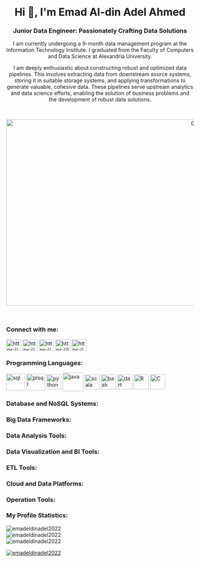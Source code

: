<h1 align="center">Hi 👋, I'm Emad Al-din Adel Ahmed</h1>
<h3 align="center">Junior Data Engineer: Passionately Crafting Data Solutions</h3>
<p align="center">I am currently undergoing a 9-month data management program at the Information Technology Institute. I graduated from the Faculty of Computers and Data Science at Alexandria University.</p>

<p align="center">I am deeply enthusiastic about constructing robust and optimized data pipelines. This involves extracting data from downstream source systems, storing it in suitable storage systems, and applying transformations to generate valuable, cohesive data. These pipelines serve upstream analytics and data science efforts, enabling the solution of business problems and the development of robust data solutions.</p><br>

<p align="center"><img src="https://miro.medium.com/v2/resize:fit:1358/1*n3FAnk_c97ptZt1YW7cEqw.gif" alt="Gift" width="1000" height="500"></p><br>

<h3 align="left">Connect with me:</h3>
<p align="left">
<a href="https://linkedin.com/in/https://www.linkedin.com/in/emadaldinadel/" target="_blank"><img align="center" src="https://raw.githubusercontent.com/rahuldkjain/github-profile-readme-generator/master/src/images/icons/Social/linked-in-alt.svg" alt="https://www.linkedin.com/in/emadaldinadel/" height="30" width="40" /></a>
<a href="https://fb.com/https://www.facebook.com/emad.010101/" target="_blank"><img align="center" src="https://raw.githubusercontent.com/rahuldkjain/github-profile-readme-generator/master/src/images/icons/Social/facebook.svg" alt="https://www.facebook.com/emad.010101/" height="30" width="40" /></a>
<a href="https://www.hackerrank.com/https://www.hackerrank.com/profile/567emad" target="blank"><img align="center" src="https://raw.githubusercontent.com/rahuldkjain/github-profile-readme-generator/master/src/images/icons/Social/hackerrank.svg" alt="https://www.hackerrank.com/profile/567emad" height="30" width="40" /></a>
<a href="https://www.leetcode.com/https://leetcode.com/567emad/" target="_blank"><img align="center" src="https://raw.githubusercontent.com/rahuldkjain/github-profile-readme-generator/master/src/images/icons/Social/leet-code.svg" alt="https://leetcode.com/567emad/" height="30" width="40" /></a>
  <a href="https://kaggle.com/https://www.kaggle.com/emadadel" target="_blank"><img align="center" src="https://raw.githubusercontent.com/rahuldkjain/github-profile-readme-generator/master/src/images/icons/Social/kaggle.svg" alt="https://www.kaggle.com/emadadel" height="30" width="40" /></a>
</p>

<h3 align="left">Programming Languages:</h3>
<p align="left"> 
<a href="https://en.wikipedia.org/wiki/SQL" target="_blank" rel="noreferrer"> <img align="center" src="https://cdn-icons-png.freepik.com/512/4248/4248443.png" alt="sql" width="50" height="45"/></a>
<a href="https://www.oracle.com/eg/database/technologies/appdev/plsql.html#:~:text=PL%2FSQL%20is%20a%20procedural,and%20stored%20inside%20the%20database" target="blank" rel="noreferrer"> <img align="center" src="https://oralytics.files.wordpress.com/2022/10/pl-sql_icon-1.png" alt="plsql" width="50" height="45"/></a>
<a href="https://www.python.org/" target="_blank"><img align="center" src="https://cdn-icons-png.flaticon.com/512/5968/5968350.png" alt="python" height="40" width="40" /></a>
<a href="https://www.java.com/en/" target="_blank" rel="noreferrer"> <img align="center" src="https://cdn.icon-icons.com/icons2/2415/PNG/512/java_original_wordmark_logo_icon_146459.png" alt="java" width="55" height="50"/></a> 
<a href="https://www.scala-lang.org/" target="_blank" rel="noreferrer"> <img align="center" src="https://cdn-icons-png.flaticon.com/512/6132/6132220.png" alt="scala" width="40" height="40"/></a>
</a> 
<a href="https://www.gnu.org/software/bash/" target="_blank" rel="noreferrer"> <img align="center" src="https://community.infoblox.com/t5/image/serverpage/image-id/2195iA290BF7E3BA6064D/image-size/large/is-moderation-mode/true?v=v2&px=999" alt="bash" width="40" height="40"/></a>
<a href="https://dart.dev/" target="_blank" rel="noreferrer"> <img align="center" src="https://upload.wikimedia.org/wikipedia/commons/thumb/7/7e/Dart-logo.png/768px-Dart-logo.png" alt="dart" width="40" height="40"/></a>
<a href="https://www.r-project.org/" target="_blank" rel="noreferrer"> <img align="center" src="https://www.r-project.org/Rlogo.png" alt="R" width="40" height="40"/></a>
<a href="https://en.wikipedia.org/wiki/C_(programming_language)" target="_blank" rel="noreferrer"> <img align="center" src="https://cdn.icon-icons.com/icons2/2415/PNG/512/c_original_logo_icon_146611.png" alt="C" width="40" height="40"/></a>



   
</p>

<h3 align="left">Database and NoSQL Systems:</h3>
<p align="left"> 
   
</p>

<h3 align="left">Big Data Frameworks:</h3>
<p align="left"> 
   
</p>

<h3 align="left">Data Analysis Tools:</h3>
<p align="left"> 
   
</p>

<h3 align="left">Data Visualization and BI Tools:</h3>
<p align="left"> 
   
</p>

<h3 align="left">ETL Tools:</h3>
<p align="left"> 
   
</p>

<h3 align="left">Cloud and Data Platforms:</h3>
<p align="left"> 
   
</p>

<h3 align="left">Operation Tools:</h3>
<p align="left"> 
   
</p>



<h3 align="left">My Profile Statistics:</h3>
<p align="left">
    <img src="https://github-readme-stats.vercel.app/api/top-langs?username=emadeldinadel2022&show_icons=true&locale=en&layout=compact" alt="emadeldinadel2022"/>
    <br>
    <img src="https://github-readme-stats.vercel.app/api?username=emadeldinadel2022&show_icons=true&locale=en" alt="emadeldinadel2022"/>
    <br>
    <img src="https://github-readme-streak-stats.herokuapp.com/?user=emadeldinadel2022" alt="emadeldinadel2022"/>
</p>

<p align="left">
    <a href="https://github.com/ryo-ma/github-profile-trophy"><img src="https://github-profile-trophy.vercel.app/?username=emadeldinadel2022" alt="emadeldinadel2022"/></a>
</p>

<p align="center"><img src="gif_url_here" alt="GIF" width="
